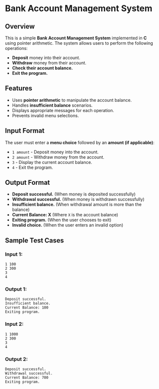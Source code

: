 # Bank Account Management System

## Overview
This is a simple **Bank Account Management System** implemented in **C** using pointer arithmetic. The system allows users to perform the following operations:
- **Deposit** money into their account.
- **Withdraw** money from their account.
- **Check their account balance.**
- **Exit the program.**

## Features
- Uses **pointer arithmetic** to manipulate the account balance.
- Handles **insufficient balance** scenarios.
- Displays appropriate messages for each operation.
- Prevents invalid menu selections.

## Input Format
The user must enter a **menu choice** followed by an **amount (if applicable)**:
- `1 amount` - Deposit money into the account.
- `2 amount` - Withdraw money from the account.
- `3` - Display the current account balance.
- `4` - Exit the program.

## Output Format
- **Deposit successful.** (When money is deposited successfully)
- **Withdrawal successful.** (When money is withdrawn successfully)
- **Insufficient balance.** (When withdrawal amount is more than the balance)
- **Current Balance: X** (Where `X` is the account balance)
- **Exiting program.** (When the user chooses to exit)
- **Invalid choice.** (When the user enters an invalid option)

## Sample Test Cases
### Input 1:
```
1 100
2 300
3
4
```
### Output 1:
```
Deposit successful.
Insufficient balance.
Current Balance: 100
Exiting program.
```

### Input 2:
```
1 1000
2 300
3
4
```
### Output 2:
```
Deposit successful.
Withdrawal successful.
Current Balance: 700
Exiting program.
```


